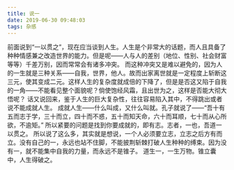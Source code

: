 ```yaml
---
title: 说一
date: 2019-06-30 09:48:03
tags: 杂感
---
```


  前面说到“一以贯之”，现在应当谈到人生。人生是个非常大的话题，而人且具备了种种情感兼之改造世界的能力。但是呢——人与人的差别（地位、性别、社会财富等等）千差万别，因而常常会有诸多冲突。
  而这种冲突又是难以避免的，因为人的一生就是三种关系——自我，世界，他人。故而出家离世就是一定程度上斩断这三元，使其变成二元。这样人生的复杂度就成倍的下降了，但是是否这又陷于自我的一角——不能看见整个面貌呢？倘使饱经风霜，且出世为之，这样是否能大彻大悟呢？
  话又说回来，鉴于人生的巨大复杂性，往往容易陷入其中，不得跳出或者说不能成就人生。
  成就人生——什么叫成，又什么叫就。孔子就说了——“吾十有五而志于学，三十而立，四十而不惑，五十而知天命，六十而耳顺，七十而从心所欲，不逾矩。”
  所以紧要的问题是找到你要成就的，即有志。志者，一也，吾道一以贯之。
  所以说了这么多，其实就是想说，一个人必须要立志，立志之后方有而立。没有自己的一，永远也站不住脚，不能披荆斩棘打破人生种种的缚束。因为没有一，就不能集中自我的力量，而永远不是锥子。
  道生一，一生万物。锥立囊中，人生得破之。
  